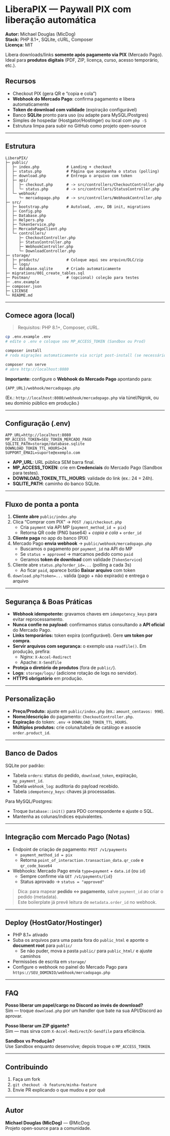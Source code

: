 # LiberaPIX — Paywall PIX com liberação automática

**Autor:** Michael Douglas (MicDog)  
**Stack:** PHP 8.1+, SQLite, cURL, Composer  
**Licença:** MIT

Libera downloads/links **somente após pagamento via PIX** (Mercado Pago).  
Ideal para **produtos digitais** (PDF, ZIP, licença, curso, acesso temporário, etc.).

## Recursos
- Checkout PIX (gera QR e “copia e cola”)
- **Webhook do Mercado Pago**: confirma pagamento e libera automaticamente
- **Token de download com validade** (expiração configurável)
- Banco **SQLite** pronto para uso (ou adapte para MySQL/Postgres)
- Simples de hospedar (Hostgator/Hostinger) ou local com `php -S`
- Estrutura limpa para subir no GitHub como projeto open-source

---
## Estrutura

```
LiberaPIX/
├─ public/
│  ├─ index.php            # Landing + checkout
│  ├─ status.php           # Página que acompanha o status (polling)
│  ├─ download.php         # Entrega o arquivo com token
│  ├─ api/
│  │  ├─ checkout.php      # -> src/controllers/CheckoutController.php
│  │  └─ status.php        # -> src/controllers/StatusController.php
│  └─ webhook/
│     └─ mercadopago.php   # -> src/controllers/WebhookController.php
├─ src/
│  ├─ bootstrap.php        # Autoload, .env, DB init, migrations
│  ├─ Config.php
│  ├─ Database.php
│  ├─ Helpers.php
│  ├─ TokenService.php
│  ├─ MercadoPagoClient.php
│  └─ controllers/
│     ├─ CheckoutController.php
│     ├─ StatusController.php
│     ├─ WebhookController.php
│     └─ DownloadController.php
├─ storage/
│  ├─ products/            # Coloque aqui seu arquivo/DLC/zip
│  ├─ logs/
│  └─ database.sqlite      # Criado automaticamente
├─ migrations/001_create_tables.sql
├─ Postman/                # (opcional) coleção para testes
├─ .env.example
├─ composer.json
├─ LICENSE
└─ README.md
```

---
## Comece agora (local)

> Requisitos: PHP 8.1+, Composer, cURL.

```bash
cp .env.example .env
# edite o .env e coloque seu MP_ACCESS_TOKEN (Sandbox ou Prod)

composer install
# roda migrações automaticamente via script post-install (se necessário: php src/bootstrap.php --migrate)

composer run serve
# abre http://localhost:8080
```

**Importante:** configure o **Webhook do Mercado Pago** apontando para:
```
{APP_URL}/webhook/mercadopago.php
```
(Ex.: `http://localhost:8080/webhook/mercadopago.php` via túnel/Ngrok, ou seu domínio público em produção.)

---
## Configuração (.env)

```
APP_URL=http://localhost:8080
MP_ACCESS_TOKEN=SEU_TOKEN_MERCADO_PAGO
SQLITE_PATH=storage/database.sqlite
DOWNLOAD_TOKEN_TTL_HOURS=24
SUPPORT_EMAIL=suporte@exemplo.com
```

- **APP_URL**: URL pública SEM barra final.
- **MP_ACCESS_TOKEN**: crie em **Credenciais** do Mercado Pago (Sandbox para testes).
- **DOWNLOAD_TOKEN_TTL_HOURS**: validade do link (ex.: 24 = 24h).
- **SQLITE_PATH**: caminho do banco SQLite.

---
## Fluxo de ponta a ponta

1. **Cliente abre** `public/index.php`
2. Clica “Comprar com PIX” → `POST /api/checkout.php`
   - Cria `payment` via API MP (`payment_method_id = pix`)
   - Retorna QR code (PNG base64) + *copia e cola* + `order_id`
3. **Cliente paga** no app do banco (PIX)
4. Mercado Pago **envia webhook** → `public/webhook/mercadopago.php`
   - Buscamos o pagamento por `payment_id` na API do MP
   - Se `status = approved` → marcamos pedido como `paid`
   - Geramos **token de download** com validade (`TokenService`)
5. Cliente abre `status.php?order_id=...` (polling a cada 3s)
   - Ao ficar `paid`, aparece botão **Baixar arquivo** com token
6. `download.php?token=...` valida (pago + não expirado) e entrega o arquivo

---
## Segurança & Boas Práticas

- **Webhook idempotente:** gravamos chaves em `idempotency_keys` para evitar reprocessamento.
- **Nunca confie no payload:** confirmamos status consultando a **API oficial** do Mercado Pago.
- **Links temporários:** token expira (configurável). Gere **um token por compra**.
- **Servir arquivos com segurança:** o exemplo usa `readfile()`. Em produção, prefira:
  - Nginx: `X-Accel-Redirect`
  - Apache: `X-Sendfile`
- **Proteja o diretório de produtos** (fora de `public/`).
- **Logs**: `storage/logs/` (adicione rotação de logs no servidor).
- **HTTPS obrigatório** em produção.

---
## Personalização

- **Preço/Produto:** ajuste em `public/index.php` (ex.: `amount_centavos: 990`).
- **Nome/descrição** do pagamento: `CheckoutController.php`.
- **Expiração** do token: `.env` → `DOWNLOAD_TOKEN_TTL_HOURS`.
- **Múltiplos produtos:** crie coluna/tabela de catálogo e associe `order.product_id`.

---
## Banco de Dados

SQLite por padrão:
- Tabela `orders`: status do pedido, `download_token`, expiração, `mp_payment_id`.
- Tabela `webhook_log`: auditoria do payload recebido.
- Tabela `idempotency_keys`: chaves já processadas.

Para MySQL/Postgres:
- Troque `Database::init()` para PDO correspondente e ajuste o SQL.
- Mantenha as colunas/índices equivalentes.

---
## Integração com Mercado Pago (Notas)

- Endpoint de criação de pagamento: `POST /v1/payments`
  - `payment_method_id = pix`
  - Retorna `point_of_interaction.transaction_data.qr_code` e `qr_code_base64`
- Webhooks: Mercado Pago envia `type=payment` + `data.id` (ou `id`)
  - Sempre confirme via `GET /v1/payments/{id}`
  - Status aprovado → `status = "approved"`

> Dica: para mapear **pedido ↔ pagamento**, salve `payment_id` ao criar o pedido (metadata).  
Este boilerplate já prevê leitura de `metadata.order_id` no webhook.

---
## Deploy (HostGator/Hostinger)

- PHP 8.1+ ativado
- Suba os arquivos para uma pasta fora do `public_html` e aponte o **document root** para `public/`
  - Se não puder, mova a pasta `public/` para `public_html/` e ajuste caminhos
- Permissões de escrita em `storage/`
- Configure o webhook no painel do Mercado Pago para `https://SEU_DOMINIO/webhook/mercadopago.php`

---
## FAQ

**Posso liberar um papel/cargo no Discord ao invés de download?**  
Sim — troque `download.php` por um handler que bate na sua API/Discord ao aprovar.

**Posso liberar um ZIP gigante?**  
Sim — mas sirva com `X-Accel-Redirect`/`X-Sendfile` para eficiência.

**Sandbox vs Produção?**  
Use Sandbox enquanto desenvolve; depois troque o `MP_ACCESS_TOKEN`.

---
## Contribuindo

1. Faça um fork
2. `git checkout -b feature/minha-feature`
3. Envie PR explicando o que mudou e por quê

---
## Autor

**Michael Douglas (MicDog)** — @MicDog  
Projeto open-source para a comunidade.

